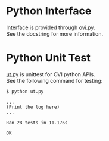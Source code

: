 # Python Interface
Interface is provided through [ovi.py](ovi.py). </br>
See the docstring for more information. </br>

# Python Unit Test
[ut.py](ut.py) is unittest for OVI python APIs. </br>
See the following command for testing: </br>
   ```console
   $ python ut.py

   ...
   (Print the log here)
   ...

   Ran 28 tests in 11.176s

   OK
   ```
